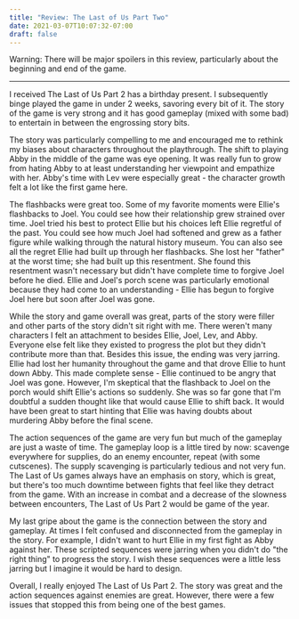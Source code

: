 ```yaml
---
title: "Review: The Last of Us Part Two"
date: 2021-03-07T10:07:32-07:00
draft: false
---
```


Warning: There will be major spoilers in this review, particularly about the beginning and end of the game.

---

I received The Last of Us Part 2 has a birthday present. I subsequently binge played the game in under 2 weeks, savoring every bit of it. The story of the game is very strong and it has good gameplay (mixed with some bad) to entertain in between the engrossing story bits.

The story was particularly compelling to me and encouraged me to rethink my biases about characters throughout the playthrough. The shift to playing Abby in the middle of the game was eye opening. It was really fun to grow from hating Abby to at least understanding her viewpoint and empathize with her. Abby's time with Lev were especially great - the character growth felt a lot like the first game here.

The flashbacks were great too. Some of my favorite moments were Ellie's flashbacks to Joel. You could see how their relationship grew strained over time. Joel tried his best to protect Ellie but his choices left Ellie regretful of the past. You could see how much Joel had softened and grew as a father figure while walking through the natural history museum. You can also see all the regret Ellie had built up through her flashbacks. She lost her "father" at the worst time; she had built up this resentment. She found this resentment wasn't necessary but didn't have complete time to forgive Joel before he died. Ellie and Joel's porch scene was particularly emotional because they had come to an understanding - Ellie has begun to forgive Joel here but soon after Joel was gone.

While the story and game overall was great, parts of the story were filler and other parts of the story didn't sit right with me. There weren't many characters I felt an attachment to besides Ellie, Joel, Lev, and Abby. Everyone else felt like they existed to progress the plot but they didn't contribute more than that. Besides this issue, the ending was very jarring. Ellie had lost her humanity throughout the game and that drove Ellie to hunt down Abby. This made complete sense - Ellie continued to be angry that Joel was gone. However, I'm skeptical that the flashback to Joel on the porch would shift Ellie's actions so suddenly. She was so far gone that I'm doubtful a sudden thought like that would cause Ellie to shift back. It would have been great to start hinting that Ellie was having doubts about murdering Abby before the final scene.

The action sequences of the game are very fun but much of the gameplay are just a waste of time. The gameplay loop is a little tired by now: scavenge everywhere for supplies, do an enemy encounter, repeat (with some cutscenes). The supply scavenging is particularly tedious and not very fun. The Last of Us games always have an emphasis on story, which is great, but there's too much downtime between fights that feel like they detract from the game. With an increase in combat and a decrease of the slowness between encounters, The Last of Us Part 2 would be game of the year.

My last gripe about the game is the connection between the story and gameplay. At times I felt confused and disconnected from the gameplay in the story. For example, I didn't want to hurt Ellie in my first fight as Abby against her. These scripted sequences were jarring when you didn't do "the right thing" to progress the story. I wish these sequences were a little less jarring but I imagine it would be hard to design.

Overall, I really enjoyed The Last of Us Part 2. The story was great and the action sequences against enemies are great. However, there were a few issues that stopped this from being one of the best games.
